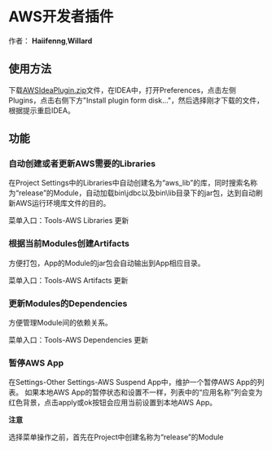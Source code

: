 # AWS开发者插件

作者：
**Haiifenng**,**Willard**

## 使用方法

下载[AWSIdeaPlugin.zip](https://github.com/haiifenng/AWSIdeaPlugin/blob/master/AWSIdeaPlugin.zip)文件，在IDEA中，打开Preferences，点击左侧Plugins，点击右侧下方"Install plugin form disk..."，然后选择刚才下载的文件，根据提示重启IDEA。

## 功能
### 自动创建或者更新AWS需要的Libraries

在Project Settings中的Libraries中自动创建名为“aws_lib”的库，同时搜索名称为“release”的Module，自动加载bin\jdbc以及bin\lib目录下的jar包，达到自动刷新AWS运行环境库文件的目的。

菜单入口：Tools-AWS Libraries 更新

### 根据当前Modules创建Artifacts

方便打包，App的Module的jar包会自动输出到App相应目录。

菜单入口：Tools-AWS Artifacts 更新

### 更新Modules的Dependencies

方便管理Module间的依赖关系。

菜单入口：Tools-AWS Dependencies 更新

### 暂停AWS App

在Settings-Other Settings-AWS Suspend App中，维护一个暂停AWS App的列表。
如果本地AWS App的暂停状态和设置不一样，列表中的“应用名称”列会变为红色背景，点击apply或ok按钮会应用当前设置到本地AWS App。

**注意**

选择菜单操作之前，首先在Project中创建名称为“release”的Module
